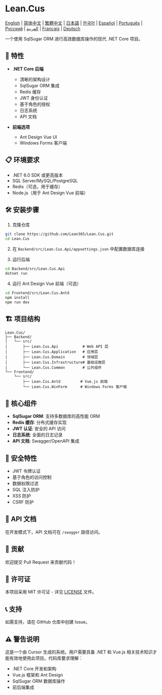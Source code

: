 # Lean.Cus

[English](README.md) | [简体中文](README.zh-CN.md) | [繁體中文](README.zh-TW.md) | [日本語](README.ja.md) | [한국어](README.ko.md) | [Español](README.es.md) | [Português](README.pt.md) | [Русский](README.ru.md) | [العربية](README.ar.md) | [Français](README.fr.md) | [Deutsch](README.de.md)

一个使用 SqlSugar ORM 进行高效数据库操作的现代 .NET Core 项目。

## 🚀 特性

- **.NET Core 后端**
  - 清晰的架构设计
  - SqlSugar ORM 集成
  - Redis 缓存
  - JWT 身份认证
  - 基于角色的授权
  - 日志系统
  - API 文档

- **前端选项**
  - Ant Design Vue UI
  - Windows Forms 客户端

## 📋 环境要求

- .NET 6.0 SDK 或更高版本
- SQL Server/MySQL/PostgreSQL
- Redis（可选，用于缓存）
- Node.js（用于 Ant Design Vue 前端）

## 🛠️ 安装步骤

1. 克隆仓库
```bash
git clone https://github.com/Lean365/Lean.Cus.git
cd Lean.Cus
```

2. 在 `Backend/src/Lean.Cus.Api/appsettings.json` 中配置数据库连接

3. 运行后端
```bash
cd Backend/src/Lean.Cus.Api
dotnet run
```

4. 运行 Ant Design Vue 前端（可选）
```bash
cd Frontend/src/Lean.Cus.Antd
npm install
npm run dev
```

## 🏗️ 项目结构

```
Lean.Cus/
├── Backend/
│   └── src/
│       ├── Lean.Cus.Api           # Web API 层
│       ├── Lean.Cus.Application   # 应用层
│       ├── Lean.Cus.Domain        # 领域层
│       ├── Lean.Cus.Infrastructure# 基础设施层
│       └── Lean.Cus.Common        # 公共组件
└── Frontend/
    └── src/
        ├── Lean.Cus.Antd         # Vue.js 前端
        └── Lean.Cus.WinForm      # Windows Forms 客户端
```

## 🔧 核心组件

- **SqlSugar ORM**: 支持多数据库的高性能 ORM
- **Redis 缓存**: 分布式缓存实现
- **JWT 认证**: 安全的 API 访问
- **日志系统**: 全面的日志记录
- **API 文档**: Swagger/OpenAPI 集成

## 🔐 安全特性

- JWT 令牌认证
- 基于角色的访问控制
- 数据权限过滤
- SQL 注入防护
- XSS 防护
- CSRF 防护

## 📝 API 文档

在开发模式下，API 文档可在 `/swagger` 路径访问。

## 🤝 贡献

欢迎提交 Pull Request 来贡献代码！

## 📄 许可证

本项目采用 MIT 许可证 - 详见 [LICENSE](LICENSE) 文件。

## 📞 支持

如需支持，请在 GitHub 仓库中创建 Issue。

## ⚠️ 警告说明

这是一个由 Cursor 生成的系统。用户需要具备 .NET 和 Vue.js 相关技术知识才能有效地使用此项目。代码库要求理解：
- .NET Core 开发和架构
- Vue.js 框架和 Ant Design
- SqlSugar ORM 数据库操作
- 前后端集成 